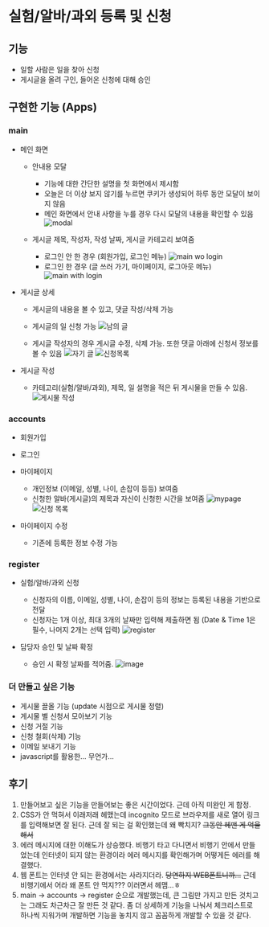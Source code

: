 # 실험/알바/과외 등록 및 신청
## 기능
- 일할 사람은 일을 찾아 신청
- 게시글을 올려 구인, 들어온 신청에 대해 승인

## 구현한 기능 (Apps)
### main 
- 메인 화면
    - 안내용 모달
        - 기능에 대한 간단한 설명을 첫 화면에서 제시함
        - 오늘은 더 이상 보지 않기를 누르면 쿠키가 생성되어 하루 동안 모달이 보이지 않음
        - 메인 화면에서 안내 사항을 누를 경우 다시 모달의 내용을 확인할 수 있음
    ![modal](https://user-images.githubusercontent.com/101262081/183332311-0c94c7b2-8489-4c00-8acb-7c0b852c660a.jpg)

    - 게시글 제목, 작성자, 작성 날짜, 게시글 카테고리 보여줌
        - 로그인 안 한 경우 (회원가입, 로그인 메뉴)
        ![main wo login](https://user-images.githubusercontent.com/101262081/183332098-b5b9b1f6-b419-4b01-98c4-a74a617e7798.jpg)
        - 로그인 한 경우 (글 쓰러 가기, 마이페이지, 로그아웃 메뉴)
        ![main with login](https://user-images.githubusercontent.com/101262081/183332187-74ee4723-3a60-4548-8197-4d88d1d74135.jpg)


- 게시글 상세
    - 게시글의 내용을 볼 수 있고, 댓글 작성/삭제 가능
    - 게시글의 일 신청 가능
    ![남의 글](https://user-images.githubusercontent.com/101262081/183332503-9630d68c-c7b1-410e-900c-b7a2bd18057c.jpg)

    
    - 게시글 작성자의 경우 게시글 수정, 삭제 가능. 또한 댓글 아래에 신청서 정보를 볼 수 있음
    ![자기 글](https://user-images.githubusercontent.com/101262081/183332345-5fcf6576-981a-42f1-8742-b8b6ba489d32.jpg)
    ![신청목록](https://user-images.githubusercontent.com/101262081/183332372-ce787cd8-005b-4d0d-8f1b-3ad2202ec66b.jpg)

    
- 게시글 작성
    - 카테고리(실험/알바/과외), 제목, 일 설명을 적은 뒤 게시물을 만들 수 있음.
    ![게시물 작성](https://user-images.githubusercontent.com/101262081/183332484-661efa88-2df7-4a29-9e58-e5864c6a41ba.jpg)


### accounts 
- 회원가입
- 로그인
- 마이페이지
    - 개인정보 (이메일, 성별, 나이, 손잡이 등등) 보여줌
    - 신청한 알바(게시글)의 제목과 자신이 신청한 시간을 보여줌
    ![mypage](https://user-images.githubusercontent.com/101262081/183336213-acdc38b1-fe0d-4d67-89c7-bba6b82c8150.jpg)
    ![신청 목록](https://user-images.githubusercontent.com/101262081/183336222-36b008d1-44f6-4392-b6ef-dc0834cea4a8.jpg)

- 마이페이지 수정
    - 기존에 등록한 정보 수정 가능

### register
- 실험/알바/과외 신청
    - 신청자의 이름, 이메일, 성별, 나이, 손잡이 등의 정보는 등록된 내용을 기반으로 전달
    - 신청자는 1개 이상, 최대 3개의 날짜만 입력해 제출하면 됨 (Date & Time 1은 필수, 나머지 2개는 선택 입력)
    ![register](https://user-images.githubusercontent.com/101262081/183335199-f85b2537-33dc-451e-8cc6-4bf03cb7494f.jpg)

    
- 담당자 승인 및 날짜 확정
    - 승인 시 확정 날짜를 적어줌.
    ![image](https://user-images.githubusercontent.com/101262081/183335340-c9bac206-f6e6-41d0-98dc-9e32e34c6521.png)



### 더 만들고 싶은 기능
- 게시물 끌올 기능 (update 시점으로 게시물 정렬)
- 게시물 별 신청서 모아보기 기능
- 신청 거절 기능
- 신청 철회(삭제) 기능
- 이메일 보내기 기능
- javascript를 활용한... 무언가...


## 후기
1. 만들어보고 싶은 기능을 만들어보는 좋은 시간이었다. 근데 아직 미완인 게 함정.
2. CSS가 안 먹혀서 이래저래 헤맸는데 incognito 모드로 브라우저를 새로 열어 링크를 입력해보면 잘 된다. 근데 잘 되는 걸 확인했는데 왜 빡치지? ~~그동안 헤맨 게 억울해서~~ 
3. 에러 메시지에 대한 이해도가 상승했다. 비행기 타고 다니면서 비행기 안에서 만들었는데 인터넷이 되지 않는 환경이라 에러 메시지를 확인해가며 어떻게든 에러를 해결했다. 
4. 웹 폰트는 인터넷 안 되는 환경에서는 사라지더라. ~~당연하지 WEB폰트니까...~~ 근데 비행기에서 어라 왜 폰트 안 먹지??? 이러면서 헤맴...ㅎ
5. main -> accounts -> register 순으로 개발했는데, 큰 그림만 가지고 만든 것치고는 그래도 차근차근 잘 만든 것 같다. 좀 더 상세하게 기능을 나눠서 체크리스트로 하나씩 지워가며 개발하면 기능을 놓치지 않고 꼼꼼하게 개발할 수 있을 것 같다.
